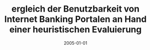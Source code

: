 ---
abstract: ''
authors:
- Stephan Wright
date: '2005-01-01'
featured: false
links:
- name: Publik
  url: https://publik.tuwien.ac.at/showentry.php?ID=139671&lang=1
publication_types:
- '7'
publishDate: '2005-01-01'
title: ergleich der Benutzbarkeit von Internet Banking Portalen an Hand einer heuristischen
  Evaluierung
url_pdf: ''
---
